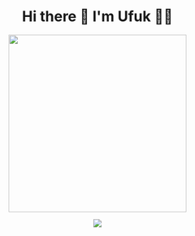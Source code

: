 <h1 align='center'>
  Hi there 👋 I'm Ufuk 👨‍💻
</h1>


<p align='center'>
  <a href="#"><img src="https://github-readme-stats.vercel.app/api?username=ufukcam&show_icons=true&count_private=true&theme=dark" width="350"></a>
</p>

<p align='center'>
  <a href="#"><img src="https://github-profile-trophy.vercel.app/?username=ufukcam"></a>
</p>

